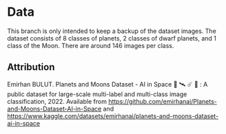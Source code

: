 # Data

This branch is only intended to keep a backup of the dataset images. The dataset consists of 8 classes of planets, 2 classes of dwarf planets, and 1 class of the Moon. There are around 146 images per class.

## Attribution

Emirhan BULUT. Planets and Moons Dataset - AI in Space 🌌 🛰 ☄ 🔭 : A public dataset for large-scale multi-label and multi-class image classification, 2022. Available from https://github.com/emirhanai/Planets-and-Moons-Dataset-AI-in-Space and https://www.kaggle.com/datasets/emirhanai/planets-and-moons-dataset-ai-in-space
